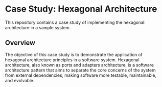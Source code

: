 # Case Study: Hexagonal Architecture

This repository contains a case study of implementing the hexagonal architecture in a sample system.

## Overview

The objective of this case study is to demonstrate the application of hexagonal architecture principles in a software system. Hexagonal architecture, also known as ports and adapters architecture, is a software architecture pattern that aims to separate the core concerns of the system from external dependencies, making software more testable, maintainable, and evolvable.
